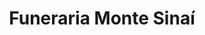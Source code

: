 ---
title: "Funeraria Monte Sinaí"
url: /calabozo/funeraria-monte-sinai/
shop: directores de funerarias
---